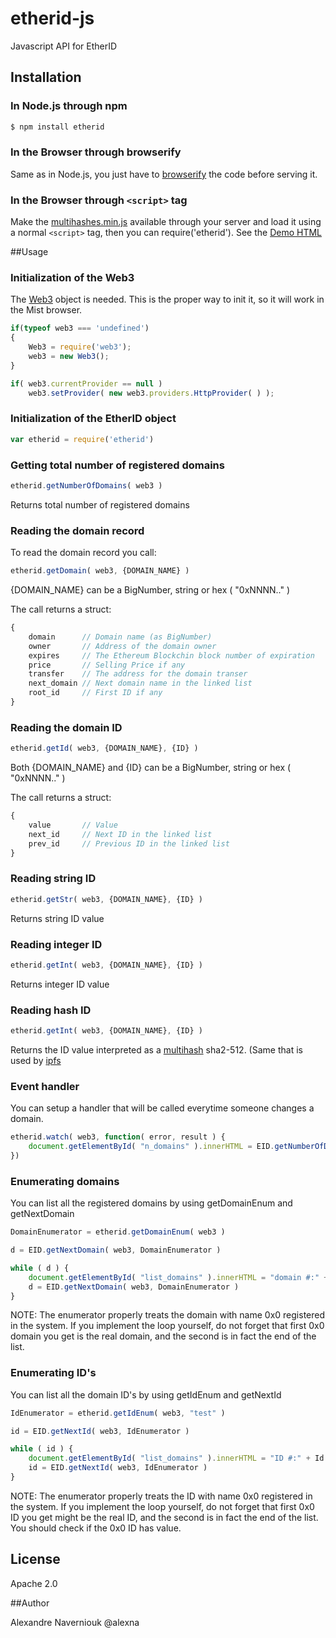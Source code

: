 # etherid-js
Javascript API for EtherID


## Installation

### In Node.js through npm

```bash
$ npm install etherid
```


### In the Browser through browserify

Same as in Node.js, you just have to [browserify](https://github.com/substack/js-browserify) the code before serving it. 

### In the Browser through `<script>` tag

Make the [multihashes.min.js](/dist/etherid.min.js) available through your server and load it using a normal `<script>` tag, then you can require('etherid'). See the [Demo HTML](/tests/test.html)  


##Usage

### Initialization of the Web3

The [Web3](https://github.com/ethereum/web3.js) object is needed. This is the proper way to init it, so it will work in the Mist browser.

```javascript
if(typeof web3 === 'undefined')
{
    Web3 = require('web3');
    web3 = new Web3();            
}

if( web3.currentProvider == null )
    web3.setProvider( new web3.providers.HttpProvider( ) );    
```

### Initialization of the EtherID object 
```javascript
var etherid = require('etherid')
```


### Getting total number of registered domains

```javascript
etherid.getNumberOfDomains( web3 )
```
Returns total number of registered domains

### Reading the domain record

To read the domain record you call:

```javascript
etherid.getDomain( web3, {DOMAIN_NAME} )
```
{DOMAIN_NAME} can be a BigNumber, string or hex ( "0xNNNN.." )

The call returns a struct:

```javascript
{
    domain      // Domain name (as BigNumber)
    owner       // Address of the domain owner
    expires     // The Ethereum Blockchin block number of expiration
    price       // Selling Price if any
    transfer    // The address for the domain transer
    next_domain // Next domain name in the linked list
    root_id     // First ID if any
}
```

### Reading the domain ID

```javascript
etherid.getId( web3, {DOMAIN_NAME}, {ID} )
```

Both {DOMAIN_NAME} and {ID} can be a BigNumber, string or hex ( "0xNNNN.." )

The call returns a struct:

```javascript
{
    value       // Value
    next_id     // Next ID in the linked list
    prev_id     // Previous ID in the linked list
}
```


### Reading string ID

```javascript
etherid.getStr( web3, {DOMAIN_NAME}, {ID} )
```
Returns string ID value

### Reading integer ID

```javascript
etherid.getInt( web3, {DOMAIN_NAME}, {ID} )
```
Returns integer ID value

### Reading hash ID

```javascript
etherid.getInt( web3, {DOMAIN_NAME}, {ID} )
```
Returns the ID value interpreted as a [multihash](https://github.com/jbenet/multihash) sha2-512. (Same that is used by [ipfs](https://ipfs.io/)


### Event handler
You can setup a handler that will be called everytime someone changes a domain.

```javascript
etherid.watch( web3, function( error, result ) {
    document.getElementById( "n_domains" ).innerHTML = EID.getNumberOfDomains( web3 )
}) 
```

### Enumerating domains
You can list all the registered domains by using getDomainEnum and getNextDomain


```javascript
DomainEnumerator = etherid.getDomainEnum( web3 )

d = EID.getNextDomain( web3, DomainEnumerator )

while ( d ) {
    document.getElementById( "list_domains" ).innerHTML = "domain #:" + DomainEnumerator.n + " " + d.domainStr
    d = EID.getNextDomain( web3, DomainEnumerator )
}
```
NOTE: The enumerator properly treats the domain with name 0x0 registered in the system. If you implement the loop yourself, do not forget that first 0x0 domain you get is the real domain, and the second is in fact the end of the list.

### Enumerating ID's
You can list all the domain ID's by using getIdEnum and getNextId


```javascript
IdEnumerator = etherid.getIdEnum( web3, "test" )

id = EID.getNextId( web3, IdEnumerator )

while ( id ) {
    document.getElementById( "list_domains" ).innerHTML = "ID #:" + Id.n + " " + id.nameStr
    id = EID.getNextId( web3, IdEnumerator )
}
```
NOTE: The enumerator properly treats the ID with name 0x0 registered in the system. If you implement the loop yourself, do not forget that first 0x0 ID you get might be the real ID, and the second is in fact the end of the list. You should check if the 0x0 ID has value.


## License

Apache 2.0


##Author

Alexandre Naverniouk
@alexna
